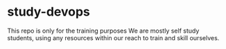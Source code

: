 # study-devops
This repo is only for the training purposes
We are mostly self study students, using any resources within our reach to train and skill ourselves.
